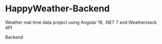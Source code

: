 # HappyWeather-Backend

Weather real time data project using Angular 16, .NET 7 and Weatherstack API

Backend
